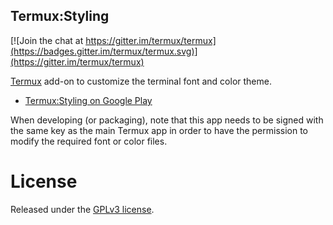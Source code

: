 Termux:Styling
--------------
[![Join the chat at https://gitter.im/termux/termux](https://badges.gitter.im/termux/termux.svg)](https://gitter.im/termux/termux)

[Termux](https://termux.com/) add-on to customize the terminal font and color theme.

- [Termux:Styling on Google Play](https://play.google.com/store/apps/details?id=com.termux.styling)

When developing (or packaging), note that this app needs to be signed with the same key as the main Termux app in order to have the permission to modify the required font or color files.

License
=======
Released under the [GPLv3 license](http://www.gnu.org/licenses/gpl-3.0.en.html).

